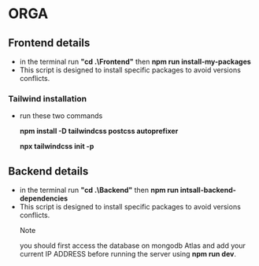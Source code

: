 # ORGA

## Frontend details

- in the terminal run **"cd .\Frontend\"** then **npm run install-my-packages**
- This script is designed to install specific packages to avoid versions conflicts.

### Tailwind installation

- run these two commands

  **npm install -D tailwindcss postcss autoprefixer**

  **npx tailwindcss init -p**

## Backend details

- in the terminal run **"cd .\Backend\"** then **npm run intsall-backend-dependencies**
- This script is designed to install specific packages to avoid versions conflicts.
  > [!NOTE]
  > you should first access the database on mongodb Atlas and add your current IP ADDRESS
  > before running the server using **npm run dev**.
